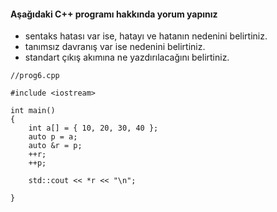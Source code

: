 #### Aşağıdaki C++ programı hakkında yorum yapınız

+ sentaks hatası var ise, hatayı ve hatanın nedenini belirtiniz.
+ tanımsız davranış var ise nedenini belirtiniz.
+ standart çıkış akımına ne yazdırılacağını belirtiniz.


```
//prog6.cpp

#include <iostream>

int main()
{
	int a[] = { 10, 20, 30, 40 };
	auto p = a;
	auto &r = p;
	++r;
	++p;

	std::cout << *r << "\n";
	
}
```
